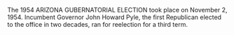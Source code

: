 The 1954 ARIZONA GUBERNATORIAL ELECTION took place on November 2, 1954. Incumbent Governor John Howard Pyle, the first Republican elected to the office in two decades, ran for reelection for a third term.
